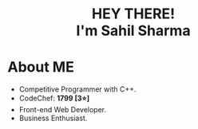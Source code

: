 <div align="center">
  <h1> HEY THERE!<br>I'm Sahil Sharma </h1> 
    
</div>
<div>
  <h1> About ME </h1>
  <ul>
    <li> Competitive Programmer with C++. </li>
    <li> CodeChef: <strong> 1799 [3⭐]</strong> </li>
    <li> Front-end Web Developer. </li>
    <li> Business Enthusiast. </li>
  </ul>
</div>



<!--### Hi there 👋

<!--
**Sahil3130/Sahil3130** is a ✨ _special_ ✨ repository because its `README.md` (this file) appears on your GitHub profile.

Here are some ideas to get you started:

- 🔭 I’m currently working on ...
- 🌱 I’m currently learning ...
- 👯 I’m looking to collaborate on ...
- 🤔 I’m looking for help with ...
- 💬 Ask me about ...
- 📫 How to reach me: ...
- 😄 Pronouns: ...
- ⚡ Fun fact: ...
-->

